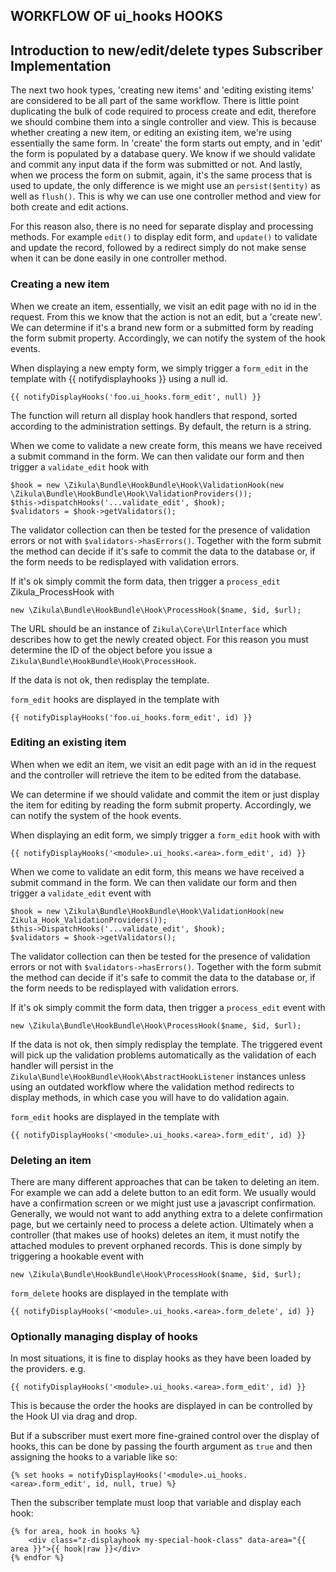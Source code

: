 WORKFLOW OF ui_hooks HOOKS
---------------------------

Introduction to new/edit/delete types Subscriber Implementation
---------------------------------------------------------------

The next two hook types, 'creating new items' and 'editing existing items' are considered to be
all part of the same workflow.  There is little point duplicating the bulk of code required
to process create and edit, therefore we should combine them into a single controller and view.
This is because whether creating a new item, or editing an existing item, we're using
essentially the same form.  In 'create' the form starts out empty, and in 'edit' the form
is populated by a database query.  We know if we should validate and commit any input data
if the form was submitted or not.  And lastly, when we process the form on submit, again,
it's the same process that is used to update, the only difference is we might use an
`persist($entity)` as well as `flush()`.  This is why we can use one controller method and view
for both create and edit actions.

For this reason also, there is no need for separate display and processing methods.  For example
`edit()` to display edit form, and `update()` to validate and update the record, followed by a
redirect simply do not make sense when it can be done easily in one controller method.


### Creating a new item

When we create an item, essentially, we visit an edit page with no id in the request.
From this we know that the action is not an edit, but a 'create new'.  We can determine
if it's a brand new form or a submitted form by reading the form submit property.
Accordingly, we can notify the system of the hook events.

When displaying a new empty form, we simply trigger a `form_edit` in the template with
{{ notifydisplayhooks }} using a null id.

    {{ notifyDisplayHooks('foo.ui_hooks.form_edit', null) }}

The function will return all display hook handlers that respond, sorted according to
the administration settings. By default, the return is a string.

When we come to validate a new create form, this means we have received a submit command
in the form.  We can then validate our form and then trigger a `validate_edit` hook with

    $hook = new \Zikula\Bundle\HookBundle\Hook\ValidationHook(new \Zikula\Bundle\HookBundle\Hook\ValidationProviders());
    $this->dispatchHooks('...validate_edit', $hook);
    $validators = $hook->getValidators();

The validator collection can then be tested for the presence of validation errors or not
with `$validators->hasErrors()`.  Together with the form submit the method can decide
if it's safe to commit the data to the database or, if the form needs to be redisplayed with
validation errors.

If it's ok simply commit the form data, then trigger a `process_edit` Zikula_ProcessHook with

    new \Zikula\Bundle\HookBundle\Hook\ProcessHook($name, $id, $url);

The URL should be an instance of `Zikula\Core\UrlInterface` which describes how to get the newly created object.
For this reason you must determine the ID of the object before you issue a `Zikula\Bundle\HookBundle\Hook\ProcessHook`.

If the data is not ok, then redisplay the template.

`form_edit` hooks are displayed in the template with

    {{ notifyDisplayHooks('foo.ui_hooks.form_edit', id) }}


### Editing an existing item

When when we edit an item, we visit an edit page with an id in the request and the
controller will retrieve the item to be edited from the database.

We can determine if we should validate and commit the item or just display the item for
editing by reading the form submit property.
Accordingly, we can notify the system of the hook events.

When displaying an edit form, we simply trigger a `form_edit` hook with with

    {{ notifyDisplayHooks('<module>.ui_hooks.<area>.form_edit', id) }}

When we come to validate an edit form, this means we have received a submit command
in the form.  We can then validate our form and then trigger a `validate_edit` event with

    $hook = new \Zikula\Bundle\HookBundle\Hook\ValidationHook(new Zikula_Hook_ValidationProviders());
    $this->DispatchHooks('...validate_edit', $hook);
    $validators = $hook->getValidators();

The validator collection can then be tested for the presence of validation errors or not
with `$validators->hasErrors()`.  Together with the form submit the method can decide
if it's safe to commit the data to the database or, if the form needs to be redisplayed with
validation errors.

If it's ok simply commit the form data, then trigger a `process_edit` event with

    new \Zikula\Bundle\HookBundle\Hook\ProcessHook($name, $id, $url);

If the data is not ok, then simply redisplay the template.  The triggered event will pick up
the validation problems automatically as the validation of each handler will persist in
the `Zikula\Bundle\HookBundle\Hook\AbstractHookListener` instances unless using an outdated workflow where the 
validation method redirects to display methods, in which case you will have to do validation again.

`form_edit` hooks are displayed in the template with

    {{ notifyDisplayHooks('<module>.ui_hooks.<area>.form_edit', id) }}


### Deleting an item

There are many different approaches that can be taken to deleting an item. For example we
can add a delete button to an edit form.  We usually would have a confirmation screen
or we might just use a javascript confirmation.  Generally, we would not want to add
anything extra to a delete confirmation page, but we certainly need to process a delete
action.  Ultimately when a controller (that makes use of hooks) deletes an item, it
must notify the attached modules to prevent orphaned records.  This is done simply by
triggering a hookable event with

    new \Zikula\Bundle\HookBundle\Hook\ProcessHook($name, $id, $url);

`form_delete` hooks are displayed in the template with

    {{ notifyDisplayHooks('<module>.ui_hooks.<area>.form_delete', id) }}

### Optionally managing display of hooks

In most situations, it is fine to display hooks as they have been loaded by the providers. e.g.

    {{ notifyDisplayHooks('<module>.ui_hooks.<area>.form_edit', id) }}

This is because the order the hooks are displayed in can be controlled by the Hook UI via drag and drop.

But if a subscriber must exert more fine-grained control over the display of hooks, this can be done by passing
the fourth argument as `true` and then assigning the hooks to a variable like so:

    {% set hooks = notifyDisplayHooks('<module>.ui_hooks.<area>.form_edit', id, null, true) %}

Then the subscriber template must loop that variable and display each hook:

    {% for area, hook in hooks %}
        <div class="z-displayhook my-special-hook-class" data-area="{{ area }}">{{ hook|raw }}</div>
    {% endfor %}
